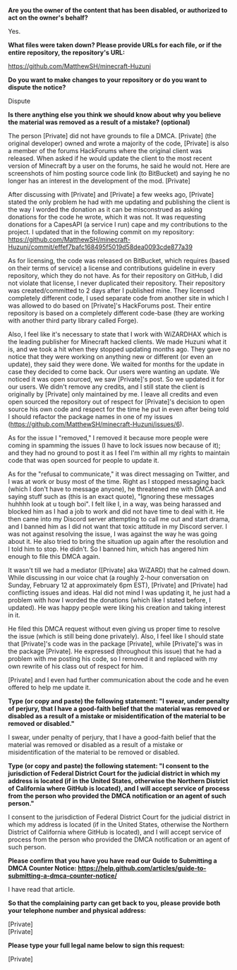 __Are you the owner of the content that has been disabled, or authorized to act on the owner's behalf?__

Yes.

__What files were taken down? Please provide URLs for each file, or if the entire repository, the repository's URL:__

https://github.com/MatthewSH/minecraft-Huzuni

__Do you want to make changes to your repository or do you want to dispute the notice?__

Dispute

__Is there anything else you think we should know about why you believe the material was removed as a result of a mistake? (optional)__

The person [Private] did not have grounds to file a DMCA. [Private] (the original developer) owned and wrote a majority of the code, [Private] is also a member of the forums HackForums where the original client was released. When asked if he would update the client to the most recent version of Minecraft by a user on the forums, he said he would not. Here are screenshots of him posting source code link (to BitBucket) and saying he no longer has an interest in the development of the mod.
[Private]

After discussing with [Private] and [Private] a few weeks ago, [Private] stated the only problem he had with me updating and publishing the client is the way I worded the donation as it can be misconstrued as asking donations for the code he wrote, which it was not. It was requesting donations for a CapesAPI (a service I run) cape and my contributions to the project. I updated that in the following commit on my repository: https://github.com/MatthewSH/minecraft-Huzuni/commit/effef7bafc168495f5019d58dea0093cde877a39

As for licensing, the code was released on BitBucket, which requires (based on their terms of service) a license and contributions guideline in every repository, which they do not have. As for their repository on GitHub, I did not violate that license, I never duplicated their repository. Their repository was created/committed to 2 days after I published mine. They licensed completely different code, I used separate code from another site in which I was allowed to do based on [Private]'s HackForums post. Their entire repository is based on a completely different code-base (they are working with another third party library called Forge).

Also, I feel like it's necessary to state that I work with WiZARDHAX which is the leading publisher for Minecraft hacked clients. We made Huzuni what it is, and we took a hit when they stopped updating months ago. They gave no notice that they were working on anything new or different (or even an update), they said they were done. We waited for months for the update in case they decided to come back. Our users were wanting an update. We noticed it was open sourced, we saw [Private]'s post. So we updated it for our users. We didn't remove any credits, and I still state the client is originally by [Private] only maintained by me. I leave all credits and even open sourced the repository out of respect for [Private]'s decision to open source his own code and respect for the time he put in even after being told I should refactor the package names in one of my issues (https://github.com/MatthewSH/minecraft-Huzuni/issues/6).

As for the issue I "removed," I removed it because more people were coming in spamming the issues (I have to lock issues now because of it); and they had no ground to post it as I feel I'm within all my rights to maintain code that was open sourced for people to update it.

As for the "refusal to communicate," it was direct messaging on Twitter, and I was at work or busy most of the time. Right as I stopped messaging back (which I don't have to message anyone), he threatened me with DMCA and saying stuff such as (this is an exact quote), "Ignoring these messages huhhhh look at u tough boi". I felt like I, in a way, was being harassed and blocked him as I had a job to work and did not have time to deal with it. He then came into my Discord server attempting to call me out and start drama, and I banned him as I did not want that toxic attitude in my Discord server. I was not against resolving the issue, I was against the way he was going about it. He also tried to bring the situation up again after the resolution and I told him to stop. He didn't. So I banned him, which has angered him enough to file this DMCA again.

It wasn't till we had a mediator ([Private] aka WiZARD) that he calmed down. While discussing in our voice chat (a roughly 2-hour conversation on Sunday, February 12 at approximately 6pm EST), [Private] and [Private] had conflicting issues and ideas. Hal did not mind I was updating it, he just had a problem with how I worded the donations (which like I stated before, I updated). He was happy people were liking his creation and taking interest in it.

He filed this DMCA request without even giving us proper time to resolve the issue (which is still being done privately). Also, I feel like I should state that [Private]'s code was in the package [Private], while [Private]'s was in the package [Private]. He expressed (throughout this issue) that he had a problem with me posting his code, so I removed it and replaced with my own rewrite of his class out of respect for him.

[Private] and I even had further communication about the code and he even offered to help me update it.

__Type (or copy and paste) the following statement: "I swear, under penalty of perjury, that I have a good-faith belief that the material was removed or disabled as a result of a mistake or misidentification of the material to be removed or disabled."__

I swear, under penalty of perjury, that I have a good-faith belief that the material was removed or disabled as a result of a mistake or misidentification of the material to be removed or disabled.

__Type (or copy and paste) the following statement: "I consent to the jurisdiction of Federal District Court for the judicial district in which my address is located (if in the United States, otherwise the Northern District of California where GitHub is located), and I will accept service of process from the person who provided the DMCA notification or an agent of such person."__

I consent to the jurisdiction of Federal District Court for the judicial district in which my address is located (if in the United States, otherwise the Northern District of California where GitHub is located), and I will accept service of process from the person who provided the DMCA notification or an agent of such person.

__Please confirm that you have you have read our Guide to Submitting a DMCA Counter Notice: https://help.github.com/articles/guide-to-submitting-a-dmca-counter-notice/__

I have read that article.

__So that the complaining party can get back to you, please provide both your telephone number and physical address:__

[Private]  
[Private]

__Please type your full legal name below to sign this request:__

[Private]
